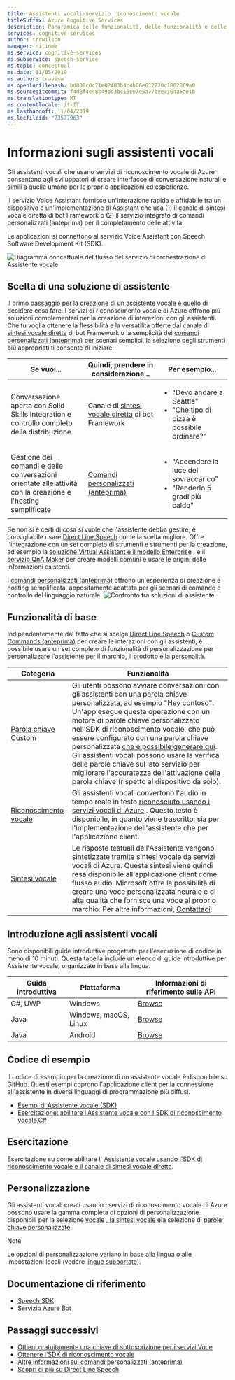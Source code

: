 ```yaml
---
title: Assistenti vocali-servizio riconoscimento vocale
titleSuffix: Azure Cognitive Services
description: Panoramica delle funzionalità, delle funzionalità e delle restrizioni per gli assistenti vocali che usano il Software Development Kit (SDK) di riconoscimento vocale.
services: cognitive-services
author: trrwilson
manager: nitinme
ms.service: cognitive-services
ms.subservice: speech-service
ms.topic: conceptual
ms.date: 11/05/2019
ms.author: travisw
ms.openlocfilehash: bd808c0c71e02483b4c4b06e612720c1802869a0
ms.sourcegitcommit: f4d8f4e48c49bd3bc15ee7e5a77bee3164a5ae1b
ms.translationtype: MT
ms.contentlocale: it-IT
ms.lasthandoff: 11/04/2019
ms.locfileid: "73577963"
---
```

# <a name="about-voice-assistants"></a>Informazioni sugli assistenti vocali

Gli assistenti vocali che usano servizi di riconoscimento vocale di Azure consentono agli sviluppatori di creare interfacce di conversazione naturali e simili a quelle umane per le proprie applicazioni ed esperienze.

Il servizio Voice Assistant fornisce un'interazione rapida e affidabile tra un dispositivo e un'implementazione di Assistant che usa (1) il canale di sintesi vocale diretta di bot Framework o (2) il servizio integrato di comandi personalizzati (anteprima) per il completamento delle attività.

Le applicazioni si connettono al servizio Voice Assistant con Speech Software Development Kit (SDK).

   ![Diagramma concettuale del flusso del servizio di orchestrazione di Assistente vocale](media/voice-assistants/overview.png "Il flusso di Assistente vocale")

## <a name="choosing-an-assistant-solution"></a>Scelta di una soluzione di assistente

Il primo passaggio per la creazione di un assistente vocale è quello di decidere cosa fare. I servizi di riconoscimento vocale di Azure offrono più soluzioni complementari per la creazione di interazioni con gli assistenti. Che tu voglia ottenere la flessibilità e la versatilità offerte dal canale di [sintesi vocale diretta](direct-line-speech.md) di bot Framework o la semplicità dei [comandi personalizzati (anteprima)](custom-commands.md) per scenari semplici, la selezione degli strumenti più appropriati ti consente di iniziare.

| Se vuoi... | Quindi, prendere in considerazione... | Per esempio... |
|-------------------|------------------|----------------|
|Conversazione aperta con Solid Skills Integration e controllo completo della distribuzione | Canale di [sintesi vocale diretta](direct-line-speech.md) di bot Framework | <ul><li>"Devo andare a Seattle"</li><li>"Che tipo di pizza è possibile ordinare?"</li></ul>
|Gestione dei comandi e delle conversazioni orientate alle attività con la creazione e l'hosting semplificate | [Comandi personalizzati (anteprima)](custom-commands.md) | <ul><li>"Accendere la luce del sovraccarico"</li><li>"Renderlo 5 gradi più caldo"</ul>

Se non si è certi di cosa si vuole che l'assistente debba gestire, è consigliabile usare [Direct Line Speech](direct-line-speech.md) come la scelta migliore. Offre l'integrazione con un set completo di strumenti e strumenti per la creazione, ad esempio la [soluzione Virtual Assistant e il modello Enterprise](https://docs.microsoft.com/azure/bot-service/bot-builder-enterprise-template-overview) , e il [servizio QnA Maker](https://docs.microsoft.com/azure/cognitive-services/QnAMaker/Overview/overview) per creare modelli comuni e usare le origini delle informazioni esistenti.

I [comandi personalizzati (anteprima)](custom-commands.md) offrono un'esperienza di creazione e hosting semplificata, appositamente adattata per gli scenari di comando e controllo del linguaggio naturale.
   ![Confronto tra soluzioni di assistente](media/voice-assistants/assistant-solution-comparison.png "CompArison di soluzioni Assistant ")

## <a name="core-features"></a>Funzionalità di base

Indipendentemente dal fatto che si scelga [Direct Line Speech](direct-line-speech.md) o [Custom Commands (anteprima)](custom-commands.md) per creare le interazioni con gli assistenti, è possibile usare un set completo di funzionalità di personalizzazione per personalizzare l'assistente per il marchio, il prodotto e la personalità.

| Categoria | Funzionalità |
|----------|----------|
|[Parola chiave Custom](speech-devices-sdk-create-kws.md) | Gli utenti possono avviare conversazioni con gli assistenti con una parola chiave personalizzata, ad esempio "Hey contoso". Un'app esegue questa operazione con un motore di parole chiave personalizzato nell'SDK di riconoscimento vocale, che può essere configurato con una parola chiave personalizzata [che è possibile generare qui](speech-devices-sdk-create-kws.md). Gli assistenti vocali possono usare la verifica delle parole chiave sul lato servizio per migliorare l'accuratezza dell'attivazione della parola chiave (rispetto al dispositivo da solo).
|[Riconoscimento vocale](speech-to-text.md) | Gli assistenti vocali convertono l'audio in tempo reale in testo [riconosciuto usando i servizi vocali di Azure](speech-to-text.md) . Questo testo è disponibile, in quanto viene trascritto, sia per l'implementazione dell'assistente che per l'applicazione client.
|[Sintesi vocale](text-to-speech.md) | Le risposte testuali dell'Assistente vengono sintetizzate tramite sintesi [vocale](text-to-speech.md) da servizi vocali di Azure. Questa sintesi viene quindi resa disponibile all'applicazione client come flusso audio. Microsoft offre la possibilità di creare una voce personalizzata neurale e di alta qualità che fornisce una voce al proprio marchio. Per altre informazioni, [Contattaci](mailto:mstts@microsoft.com).

## <a name="getting-started-with-voice-assistants"></a>Introduzione agli assistenti vocali

Sono disponibili guide introduttive progettate per l'esecuzione di codice in meno di 10 minuti. Questa tabella include un elenco di guide introduttive per Assistente vocale, organizzate in base alla lingua.

| Guida introduttiva | Piattaforma | Informazioni di riferimento sulle API |
|------------|----------|---------------|
| C#, UWP | Windows | [Browse](https://aka.ms/csspeech/csharpref) |
| Java | Windows, macOS, Linux | [Browse](https://aka.ms/csspeech/javaref) |
| Java | Android | [Browse](https://aka.ms/csspeech/javaref) |

## <a name="sample-code"></a>Codice di esempio

Il codice di esempio per la creazione di un assistente vocale è disponibile su GitHub. Questi esempi coprono l'applicazione client per la connessione all'assistente in diversi linguaggi di programmazione più diffusi.

* [Esempi di Assistente vocale (SDK)](https://aka.ms/csspeech/samples)
* [Esercitazione: abilitare l'Assistente vocale con l'SDK di riconoscimento vocale,C#](tutorial-voice-enable-your-bot-speech-sdk.md)

## <a name="tutorial"></a>Esercitazione

Esercitazione su come abilitare l' [Assistente vocale usando l'SDK di riconoscimento vocale e il canale di sintesi vocale diretta](tutorial-voice-enable-your-bot-speech-sdk.md).

## <a name="customization"></a>Personalizzazione

Gli assistenti vocali creati usando i servizi di riconoscimento vocale di Azure possono usare la gamma completa di opzioni di personalizzazione disponibili per la selezione [vocale](speech-to-text.md) [, la sintesi vocale e](text-to-speech.md)la selezione di [parole chiave personalizzate](speech-devices-sdk-create-kws.md).

> [!NOTE]
> Le opzioni di personalizzazione variano in base alla lingua o alle impostazioni locali (vedere [lingue supportate](supported-languages.md)).

## <a name="reference-docs"></a>Documentazione di riferimento

* [Speech SDK](speech-sdk-reference.md)
* [Servizio Azure Bot](https://docs.microsoft.com/azure/bot-service/?view=azure-bot-service-4.0)

## <a name="next-steps"></a>Passaggi successivi

* [Ottieni gratuitamente una chiave di sottoscrizione per i servizi Voce](get-started.md)
* [Ottenere l'SDK di riconoscimento vocale](speech-sdk.md)
* [Altre informazioni sui comandi personalizzati (anteprima)](custom-commands.md)
* [Scopri di più su Direct Line Speech](direct-line-speech.md)